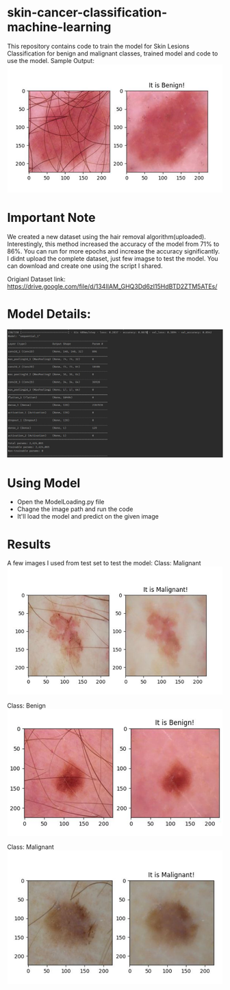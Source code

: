# skin-cancer-classification-machine-learning
This repository contains code to train the model for Skin Lesions Classification for benign and malignant classes, trained model and code to use the model.
Sample Output: ![alt text](https://github.com/TalhaIrfan/skin-cancer-classification-machine-learning/blob/main/b1.jpg?raw=true)

# Important Note
 We created a new dataset using the hair removal algorithm(uploaded). Interestingly, this method increased the accuracy of the model from 71% to 86%.
You can run for more epochs and increase the accuracy significantly. I didnt upload the complete dataset, just few imagse to test the model. You can download and create one using the script I shared.
 
Origianl Dataset link: https://drive.google.com/file/d/134IIAM_GHQ3Dd6zI15HdBTD2ZTM5ATEs/

# Model Details:
![alt text](https://github.com/TalhaIrfan/skin-cancer-classification-machine-learning/blob/main/modelDetails.jpg?raw=true)
 
# Using Model
- Open the ModelLoading.py file
- Chagne the image path and run the code
- It'll load the model and predict on the given image
 
# Results
 A few images I used from test set to test the model:
 Class: Malignant
 ![alt text](https://github.com/TalhaIrfan/skin-cancer-classification-machine-learning/blob/main/m1.jpg?raw=true)
 
 Class: Benign
 ![alt text](https://github.com/TalhaIrfan/skin-cancer-classification-machine-learning/blob/main/b2.jpg?raw=true) 
 
 Class: Malignant
 ![alt text](https://github.com/TalhaIrfan/skin-cancer-classification-machine-learning/blob/main/m2.jpg?raw=true) 
